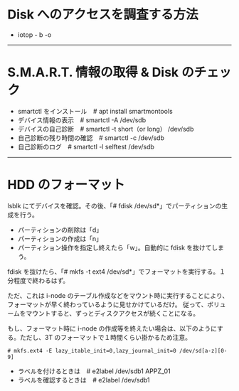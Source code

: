 # Disk へのアクセスを調査する方法  
* iotop - b -o  

---
# S.M.A.R.T. 情報の取得 & Disk のチェック  
* smartctl をインストール　# apt install smartmontools  
* デバイス情報の表示　# smartctl -A /dev/sdb  
* デバイスの自己診断　# smartctl -t short（or long） /dev/sdb  
* 自己診断の残り時間の確認　# smartctl -c /dev/sdb  
* 自己診断のログ　# smartctl -l selftest /dev/sdb  

---
# HDD のフォーマット  
lsblk にてデバイスを確認。その後、「# fdisk /dev/sd*」でパーティションの生成を行う。  
* パーティションの削除は「d」  
* パーティションの作成は「n」  
* パーティション操作を指定し終えたら「w」。自動的に fdisk を抜けてしまう。

fdisk を抜けたら、「# mkfs -t ext4 /dev/sd*」でフォーマットを実行する。１分程度で終わるはず。

ただ、これは i-node のテーブル作成などをマウント時に実行することにより、フォーマットが早く終わっているように見せかけているだけ。
従って、ボリュームをマウントすると、ずっとディスクアクセスが続くことになる。

もし、フォーマット時に i-node の作成等を終えたい場合は、以下のようにする。ただし、3T のフォーマットで１時間くらい掛かるため注意。
```
# mkfs.ext4 -E lazy_itable_init=0,lazy_journal_init=0 /dev/sd[a-z][0-9]
```

* ラベルを付けるときは　# e2label /dev/sdb1 APPZ_01  
* ラベルを確認するときは　# e2label /dev/sdb1
